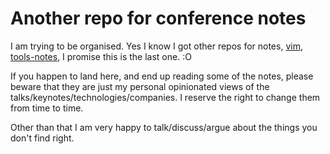 # Another repo for conference notes
I am trying to be organised. Yes I know I got other repos for notes,
[vim](https://github.com/jutkko/vim-notes), [tools-notes](https://github.com/jutkko/tools-notes),
I promise this is the last one. :O

If you happen to land here, and end up reading some of the notes, please beware
that they are just my personal opinionated views of the
talks/keynotes/technologies/companies. I reserve the right to change them from
time to time.

Other than that I am very happy to talk/discuss/argue about the things you
don't find right.
